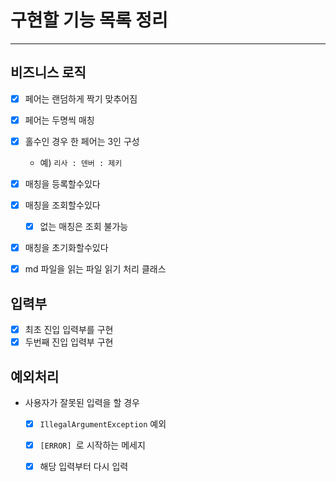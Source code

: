 # 구현할 기능 목록 정리

---

## 비즈니스 로직

- [X] 페어는 랜덤하게 짝기 맞추어짐
- [X] 페어는 두명씩 매칭
- [X] 홀수인 경우 한 페어는 3인 구성
  - 예) `리사 : 덴버 : 제키`
- [X] 매칭을 등록할수있다 
- [X] 매칭을 조회할수있다
  - [X] 없는 매칭은 조회 불가능
- [X] 매칭을 초기화할수있다 

- [X] md 파일을 읽는 파일 읽기 처리 클래스

## 입력부
- [X] 최초 진입 입력부를 구현
- [X] 두번째 진입 입력부 구현

## 예외처리
- 사용자가 잘못된 입력을 할 경우
  - [X] `IllegalArgumentException` 예외
  - [X] `[ERROR] `로 시작하는 메세지
  - [X] 해당 입력부터 다시 입력

